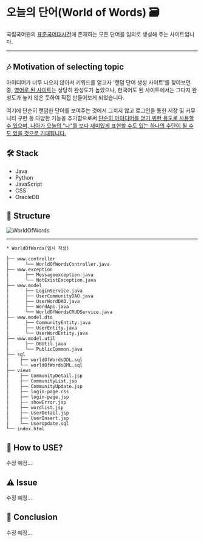# 오늘의 단어(World of Words) 🗃️
국립국어원의 [표준국어대사전](https://stdict.korean.go.kr/main/main.do)에 존재하는 모든 단어를 임의로 생성해 주는 사이트입니다.
___
## 🎶 Motivation of selecting topic
아이디어가 너무 나오지 않아서 키워드를 얻고자 '랜덤 단어 생성 사이트'를 찾아보던 중, [영어로 된 사이트](https://randomwordgenerator.com/)는 상당히 완성도가 높았으나, 한국어도 된 사이트에서는 그다지 완성도가 높지 않은 듯하여 직접 만들어보게 되었습니다.

여기에 단순히 랜덤한 단어를 보여주는 것에서 그치지 않고 로그인을 통한 저장 및 커뮤니티 구현 등 다양한 기능을 추가함으로써 <u>단순히 아이디어를 얻기 위한 용도로 사용할 수 있으며, 나아가 오늘의 "나"를 보다 재미있게 표현할 수도 있는 하나의 수단이 될 수도 있을 것으로 기대됩니다.</u>

## 🛠️ Stack
* Java
* Python
* JavaScript
* CSS
* OracleDB

## 📂 Structure
![WorldOfWords](https://user-images.githubusercontent.com/17983434/103183401-86c24c80-48f5-11eb-8153-4425d9aa1a31.PNG)

___

```
* WorldOfWords(임시 작성)

├── www.controller
|      └── WorldOfWordsController.java
├── www.exception
|      ├── Messageexception.java
|      └── NotExistException.java
├── www.model
|      ├── LoginService.java
|      ├── UserCommunityDAO.java
|      ├── UserWordDAO.java
|      ├── WordApi.java
|      └── WorldOfWordsCRUDService.java
├── www.model.dto
|      ├── CommunityEntity.java
|      ├── UserEntity.java
|      └── UserWordEntity.java
├── www.model.util
|      ├── DBUtil.java
|      └── PublicCommon.java
├── sql
|    ├── worldOfWordsDDL.sql
|    └── worldOfWordsDML.sql
├── views
|    ├── CommunityDetail.jsp
|    ├── CommunityList.jsp
|    ├── CommunityUpdate.jsp
|    ├── login-page.css
|    ├── login-page.jsp
|    ├── showError.jsp
|    ├── wordlist.jsp
|    ├── UserDetail.jsp
|    ├── UserInsert.jsp
|    └── UserUpdate.sql
└── index.html
```

## 🔰 How to USE?
수정 예정...
## ⚠️ Issue
수정 예정...
## 📝 Conclusion
수정 예정...
